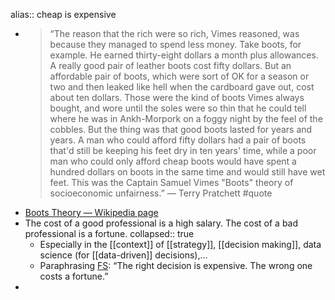 alias:: cheap is expensive

- > “The reason that the rich were so rich, Vimes reasoned, was because they managed to spend less money. Take boots, for example. He earned thirty-eight dollars a month plus allowances. A really good pair of leather boots cost fifty dollars. But an affordable pair of boots, which were sort of OK for a season or two and then leaked like hell when the cardboard gave out, cost about ten dollars. Those were the kind of boots Vimes always bought, and wore until the soles were so thin that he could tell where he was in Ankh-Morpork on a foggy night by the feel of the cobbles. But the thing was that good boots lasted for years and years. A man who could afford fifty dollars had a pair of boots that'd still be keeping his feet dry in ten years' time, while a poor man who could only afford cheap boots would have spent a hundred dollars on boots in the same time and would still have wet feet. This was the Captain Samuel Vimes "Boots" theory of socioeconomic unfairness.” — Terry Pratchett #quote
- [Boots Theory — Wikipedia page](https://en.wikipedia.org/wiki/Boots_theory)
- The cost of a good professional is a high salary. The cost of a bad professional is a fortune.
  collapsed:: true
	- Especially in the [[context]] of [[strategy]], [[decision making]], data science (for [[data-driven]] decisions),…
	- Paraphrasing [FS](https://twitter.com/farnamstreet/status/1361885350885482498): “The right decision is expensive. The wrong one costs a fortune.”
-